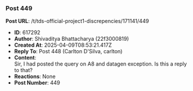 ### Post 449
**Post URL**: /t/tds-official-project1-discrepencies/171141/449
- **ID**: 617292
- **Author**: Shivaditya Bhattacharya (22f3000819)
- **Created At**: 2025-04-09T08:53:21.417Z
- **Reply To**: Post 448 (Carlton D'Silva, carlton)
- **Content**:  
  Sir, I had posted the query on A8 and datagen exception. Is this a reply to that?
- **Reactions**: None
- **Post Number**: 449

